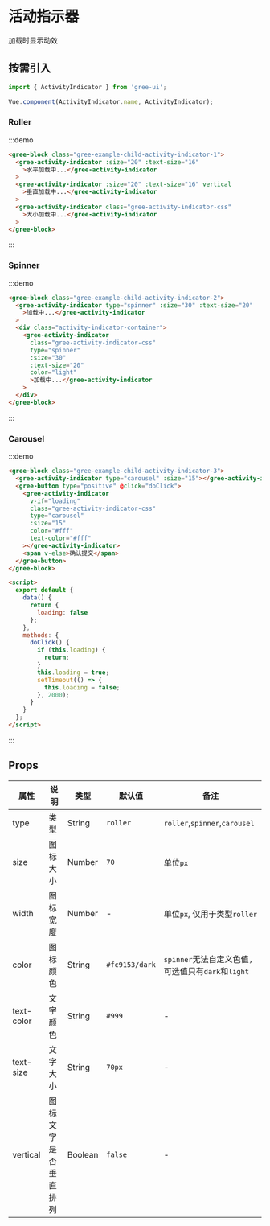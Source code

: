 # 活动指示器

加载时显示动效

## 按需引入

```javascript
import { ActivityIndicator } from 'gree-ui';

Vue.component(ActivityIndicator.name, ActivityIndicator);
```

### Roller

:::demo

```html
<gree-block class="gree-example-child-activity-indicator-1">
  <gree-activity-indicator :size="20" :text-size="16"
    >水平加载中...</gree-activity-indicator
  >
  <gree-activity-indicator :size="20" :text-size="16" vertical
    >垂直加载中...</gree-activity-indicator
  >
  <gree-activity-indicator class="gree-activity-indicator-css"
    >大小加载中...</gree-activity-indicator
  >
</gree-block>
```

:::

### Spinner

:::demo

```html
<gree-block class="gree-example-child-activity-indicator-2">
  <gree-activity-indicator type="spinner" :size="30" :text-size="20"
    >加载中...</gree-activity-indicator
  >
  <div class="activity-indicator-container">
    <gree-activity-indicator
      class="gree-activity-indicator-css"
      type="spinner"
      :size="30"
      :text-size="20"
      color="light"
      >加载中...</gree-activity-indicator
    >
  </div>
</gree-block>
```

:::

### Carousel

:::demo

```html
<gree-block class="gree-example-child-activity-indicator-3">
  <gree-activity-indicator type="carousel" :size="15"></gree-activity-indicator>
  <gree-button type="positive" @click="doClick">
    <gree-activity-indicator
      v-if="loading"
      class="gree-activity-indicator-css"
      type="carousel"
      :size="15"
      color="#fff"
      text-color="#fff"
    ></gree-activity-indicator>
    <span v-else>确认提交</span>
  </gree-button>
</gree-block>

<script>
  export default {
    data() {
      return {
        loading: false
      };
    },
    methods: {
      doClick() {
        if (this.loading) {
          return;
        }
        this.loading = true;
        setTimeout(() => {
          this.loading = false;
        }, 2000);
      }
    }
  };
</script>
```

:::

## Props

| 属性       | 说明                 | 类型    | 默认值         | 备注                                               |
| ---------- | -------------------- | ------- | -------------- | -------------------------------------------------- |
| type       | 类型                 | String  | `roller`       | `roller`,`spinner`,`carousel`                      |
| size       | 图标大小             | Number  | `70`           | 单位`px`                                           |
| width      | 图标宽度             | Number  | \-             | 单位`px`, 仅用于类型`roller`                       |
| color      | 图标颜色             | String  | `#fc9153/dark` | `spinner`无法自定义色值，可选值只有`dark`和`light` |
| text-color | 文字颜色             | String  | `#999`         | \-                                                 |
| text-size  | 文字大小             | String  | `70px`         | \-                                                 |
| vertical   | 图标文字是否垂直排列 | Boolean | `false`        | \-                                                 |

<script>
export default {
  data() {
    return {
      loading: false
    };
  },
  methods: {
    doClick() {
      if (this.loading) {
        return;
      }
      this.loading = true;
      setTimeout(() => {
        this.loading = false;
      }, 2000);
    }
  }
};
</script>

<style lang="less" scoped>
.gree-example-child-activity-indicator-1 {
  display: flex;
  flex-direction: column;
  align-items: center;
  .gree-activity-indicator {
    margin-bottom: 30px;
    &.gree-activity-indicator-css {
      .gree-activity-indicator-svg {
        width: 60px !important;
        height: 60px !important;
      }
      .gree-activity-indicator-text {
        font-size: 32px;
      }
    }
  }
}
.gree-example-child-activity-indicator-2 {
  display: flex;
  flex-direction: column;
  align-items: center;
  .gree-activity-indicator {
    margin-bottom: 30px;
  }
  .activity-indicator-container {
    margin-bottom: 30px;
    padding: 15px 20px;
    background: rgba(0, 0, 0, 0.7);
    border-radius: 4px;
    .gree-activity-indicator-css {
      margin-bottom: 0;
      .gree-activity-indicator-svg {
        width: 40px !important;
        height: 40px !important;
      }
      .gree-activity-indicator-text {
        font-size: 28px !important;
      }
    }
  }
}
.gree-example-child-activity-indicator-3 {
  display: flex;
  flex-direction: column;
  align-items: center;
  .gree-activity-indicator {
    margin-bottom: 30px;
  }
  /deep/.gree-button {
    width: 100%;
    .gree-button-inner {
      background: #00aeff;
    }
    .gree-activity-indicator-css {
      margin-bottom: 0;
      .gree-activity-indicator-svg {
        height: 15px !important;
      }
    }
  }
}
</style>
